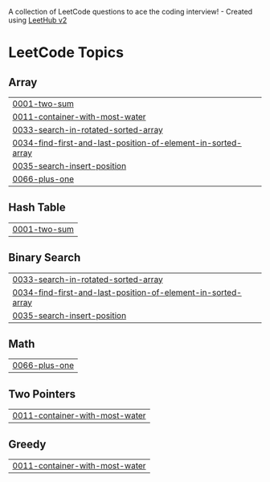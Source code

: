 A collection of LeetCode questions to ace the coding interview! - Created using [LeetHub v2](https://github.com/arunbhardwaj/LeetHub-2.0)
<!---LeetCode Topics Start-->
# LeetCode Topics
## Array
|  |
| ------- |
| [0001-two-sum](https://github.com/thebiggun/DSA/tree/master/0001-two-sum) |
| [0011-container-with-most-water](https://github.com/thebiggun/DSA/tree/master/0011-container-with-most-water) |
| [0033-search-in-rotated-sorted-array](https://github.com/thebiggun/DSA/tree/master/0033-search-in-rotated-sorted-array) |
| [0034-find-first-and-last-position-of-element-in-sorted-array](https://github.com/thebiggun/DSA/tree/master/0034-find-first-and-last-position-of-element-in-sorted-array) |
| [0035-search-insert-position](https://github.com/thebiggun/DSA/tree/master/0035-search-insert-position) |
| [0066-plus-one](https://github.com/thebiggun/DSA/tree/master/0066-plus-one) |
## Hash Table
|  |
| ------- |
| [0001-two-sum](https://github.com/thebiggun/DSA/tree/master/0001-two-sum) |
## Binary Search
|  |
| ------- |
| [0033-search-in-rotated-sorted-array](https://github.com/thebiggun/DSA/tree/master/0033-search-in-rotated-sorted-array) |
| [0034-find-first-and-last-position-of-element-in-sorted-array](https://github.com/thebiggun/DSA/tree/master/0034-find-first-and-last-position-of-element-in-sorted-array) |
| [0035-search-insert-position](https://github.com/thebiggun/DSA/tree/master/0035-search-insert-position) |
## Math
|  |
| ------- |
| [0066-plus-one](https://github.com/thebiggun/DSA/tree/master/0066-plus-one) |
## Two Pointers
|  |
| ------- |
| [0011-container-with-most-water](https://github.com/thebiggun/DSA/tree/master/0011-container-with-most-water) |
## Greedy
|  |
| ------- |
| [0011-container-with-most-water](https://github.com/thebiggun/DSA/tree/master/0011-container-with-most-water) |
<!---LeetCode Topics End-->